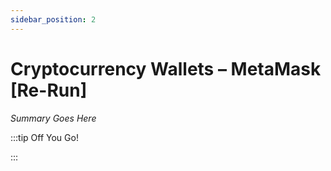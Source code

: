 ```yaml
---
sidebar_position: 2
---
```


# Cryptocurrency Wallets – MetaMask [Re-Run]

_Summary Goes Here_

:::tip Off You Go!

<QuestButton text="Happy Questing" link='' />

:::

